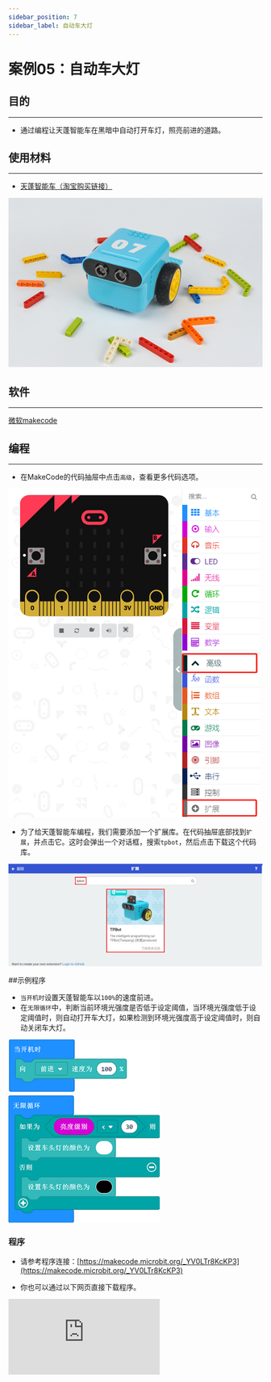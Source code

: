 ```yaml
---
sidebar_position: 7
sidebar_label: 自动车大灯
---
```


# 案例05：自动车大灯

## 目的
---
- 通过编程让天蓬智能车在黑暗中自动打开车灯，照亮前进的道路。

## 使用材料
---

- [天蓬智能车（淘宝购买链接）](https://item.taobao.com/item.htm?ft=t&id=627045784239)



![](./images/TPBot_tianpeng_case_01_01.png)





## 软件
---
[微软makecode](https://makecode.microbit.org/#)


## 编程
---


- 在MakeCode的代码抽屉中点击`高级`，查看更多代码选项。

![](./images/TPBot_tianpeng_case_01_02.png)

- 为了给天蓬智能车编程，我们需要添加一个扩展库。在代码抽屉底部找到`扩展`，并点击它。这时会弹出一个对话框，搜索`tpbot`，然后点击下载这个代码库。

![](./images/TPBot_tianpeng_case_01_03.png)

##示例程序
- `当开机时`设置天蓬智能车以`100%`的速度前进。
- 在`无限循环`中，判断当前环境光强度是否低于设定阈值，当环境光强度低于设定阈值时，则自动打开车大灯，如果检测到环境光强度高于设定阈值时，则自动关闭车大灯。

![](./images/TPBot_tianpeng_case_05_04.png)

### 程序
- 请参考程序连接：[https://makecode.microbit.org/_YV0LTr8KcKP3](https://makecode.microbit.org/_YV0LTr8KcKP3)

- 你也可以通过以下网页直接下载程序。

<div
    style={{
        position: 'relative',
        paddingBottom: '60%',
        overflow: 'hidden',
    }}
>
    <iframe
        src="https://makecode.microbit.org/_YV0LTr8KcKP3"
        frameborder="0"
        sandbox="allow-popups allow-forms allow-scripts allow-same-origin"
        style={{
            position: 'absolute',
            width: '100%',
            height: '100%',
        }}
    />
</div>

---

## 结论
---

- 开机时天蓬智能车向前行驶，当行驶到光线较暗的区域时，自动打开车灯照亮道路，当行驶到光线较亮的区域时，则自动关闭车灯。


## 思考
---


## 常见问题
---


## 相关阅读
---

